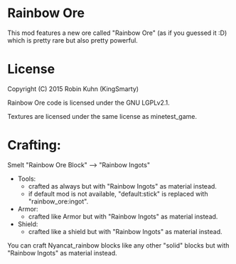 Rainbow Ore
===========

This mod features a new ore called "Rainbow Ore" (as if you guessed it :D) which is pretty rare but also pretty powerful.

License
=======

Copyright (C) 2015 Robin Kuhn (KingSmarty)

Rainbow Ore code is licensed under the GNU LGPLv2.1.

Textures are licensed under the same license as minetest_game.

Crafting:
=========

Smelt "Rainbow Ore Block" --> "Rainbow Ingots"

- Tools:
	- crafted as always but with "Rainbow Ingots" as material instead.
	- if default mod is not available, "default:stick" is replaced with "rainbow_ore:ingot".
- Armor:
	- crafted like Armor but with "Rainbow Ingots" as material instead.
- Shield:
	- crafted like a shield but with "Rainbow Ingots" as material instead.

You can craft Nyancat_rainbow blocks like any other "solid" blocks but with "Rainbow Ingots" as material instead.
